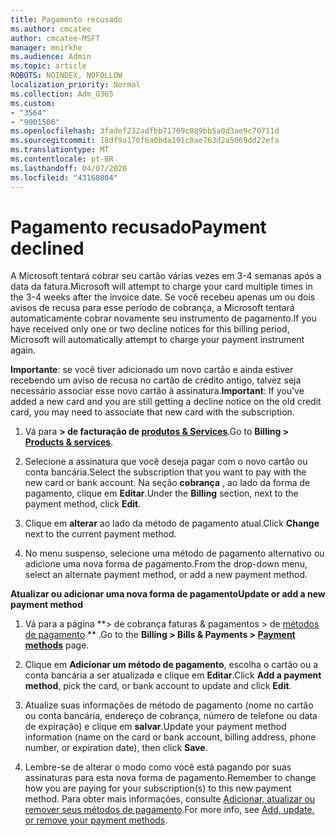 ```yaml
---
title: Pagamento recusado
ms.author: cmcatee
author: cmcatee-MSFT
manager: mnirkhe
ms.audience: Admin
ms.topic: article
ROBOTS: NOINDEX, NOFOLLOW
localization_priority: Normal
ms.collection: Adm_O365
ms.custom:
- "3564"
- "9001506"
ms.openlocfilehash: 3fadef232adfbb71769c089bb5a0d3ae9c70711d
ms.sourcegitcommit: 18df9a170f6a0bda191c0ae763d2a5069dd22efa
ms.translationtype: MT
ms.contentlocale: pt-BR
ms.lasthandoff: 04/07/2020
ms.locfileid: "43160804"
---
```

# <a name="payment-declined"></a><span data-ttu-id="ab82f-102">Pagamento recusado</span><span class="sxs-lookup"><span data-stu-id="ab82f-102">Payment declined</span></span>

<span data-ttu-id="ab82f-103">A Microsoft tentará cobrar seu cartão várias vezes em 3-4 semanas após a data da fatura.</span><span class="sxs-lookup"><span data-stu-id="ab82f-103">Microsoft will attempt to charge your card multiple times in the 3-4 weeks after the invoice date.</span></span>  <span data-ttu-id="ab82f-104">Se você recebeu apenas um ou dois avisos de recusa para esse período de cobrança, a Microsoft tentará automaticamente cobrar novamente seu instrumento de pagamento.</span><span class="sxs-lookup"><span data-stu-id="ab82f-104">If you have received only one or two decline notices for this billing period, Microsoft will automatically attempt to charge your payment instrument again.</span></span>  

<span data-ttu-id="ab82f-105">**Importante**: se você tiver adicionado um novo cartão e ainda estiver recebendo um aviso de recusa no cartão de crédito antigo, talvez seja necessário associar esse novo cartão à assinatura.</span><span class="sxs-lookup"><span data-stu-id="ab82f-105">**Important**: If you've added a new card and you are still getting a decline notice on the old credit card, you may need to associate that new card with the subscription.</span></span>

1. <span data-ttu-id="ab82f-106">Vá para **> de facturação de [produtos & Services](https://go.microsoft.com/fwlink/p/?linkid=842054)**.</span><span class="sxs-lookup"><span data-stu-id="ab82f-106">Go to **Billing > [Products & services](https://go.microsoft.com/fwlink/p/?linkid=842054)**.</span></span>

2. <span data-ttu-id="ab82f-107">Selecione a assinatura que você deseja pagar com o novo cartão ou conta bancária.</span><span class="sxs-lookup"><span data-stu-id="ab82f-107">Select the subscription that you want to pay with the new card or bank account.</span></span> <span data-ttu-id="ab82f-108">Na seção **cobrança** , ao lado da forma de pagamento, clique em **Editar**.</span><span class="sxs-lookup"><span data-stu-id="ab82f-108">Under the **Billing** section, next to the payment method, click **Edit**.</span></span>

3. <span data-ttu-id="ab82f-109">Clique em **alterar** ao lado da método de pagamento atual.</span><span class="sxs-lookup"><span data-stu-id="ab82f-109">Click **Change** next to the current payment method.</span></span>

4. <span data-ttu-id="ab82f-110">No menu suspenso, selecione uma método de pagamento alternativo ou adicione uma nova forma de pagamento.</span><span class="sxs-lookup"><span data-stu-id="ab82f-110">From the drop-down menu, select an alternate payment method, or add a new payment method.</span></span>

<span data-ttu-id="ab82f-111">**Atualizar ou adicionar uma nova forma de pagamento**</span><span class="sxs-lookup"><span data-stu-id="ab82f-111">**Update or add a new payment method**</span></span>

1. <span data-ttu-id="ab82f-112">Vá para a página \*\*> de cobrança faturas & pagamentos > de [métodos de pagamento](https://go.microsoft.com/fwlink/p/?linkid=2018806) \*\* .</span><span class="sxs-lookup"><span data-stu-id="ab82f-112">Go to the **Billing > Bills & Payments > [Payment methods](https://go.microsoft.com/fwlink/p/?linkid=2018806)** page.</span></span>

2. <span data-ttu-id="ab82f-113">Clique em **Adicionar um método de pagamento**, escolha o cartão ou a conta bancária a ser atualizada e clique em **Editar**.</span><span class="sxs-lookup"><span data-stu-id="ab82f-113">Click **Add a payment method**, pick the card, or bank account to update and click **Edit**.</span></span>

3. <span data-ttu-id="ab82f-114">Atualize suas informações de método de pagamento (nome no cartão ou conta bancária, endereço de cobrança, número de telefone ou data de expiração) e clique em **salvar**.</span><span class="sxs-lookup"><span data-stu-id="ab82f-114">Update your payment method information (name on the card or bank account, billing address, phone number, or expiration date), then click **Save**.</span></span>

4. <span data-ttu-id="ab82f-115">Lembre-se de alterar o modo como você está pagando por suas assinaturas para esta nova forma de pagamento.</span><span class="sxs-lookup"><span data-stu-id="ab82f-115">Remember to change how you are paying for your subscription(s) to this new payment method.</span></span> <span data-ttu-id="ab82f-116">Para obter mais informações, consulte [Adicionar, atualizar ou remover seus métodos de pagamento](https://go.microsoft.com/fwlink/?linkid=2118133).</span><span class="sxs-lookup"><span data-stu-id="ab82f-116">For more info, see [Add, update, or remove your payment methods](https://go.microsoft.com/fwlink/?linkid=2118133).</span></span> 
